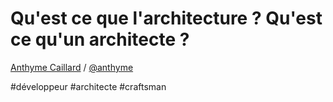 # Qu'est ce que l'architecture ? Qu'est ce qu'un architecte ?

[Anthyme Caillard](mailto:anthyme.caillard@viseo.com) /
[@anthyme](http://twitter.com/anthyme)

\#développeur \#architecte \#craftsman 
